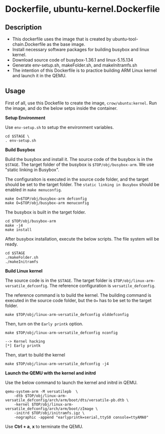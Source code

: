 # Dockerfile, ubuntu-kernel.Dockerfile

## Description
* This dockerfile uses the image that is created by ubuntu-tool-chain.Dockerfile as the base image.
* Install necessary software packages for building busybox and linux kernel.
* Download source code of busybox-1.36.1 and linux-5.15.134
* Generate env-setup.sh, makeFolder.sh, and makeInitramfs.sh
* The intention of this Dockerfile is to practice building ARM Linux kernel and launch it in the QEMU.

## Usage

First of all, use this Dockefile to create the image, `crow/ubuntu:kernel`. Run the image, and do the below setps inside the container.

**Setup Environment**

Use `env-setup.sh` to setup the environment variables.

```
cd $STAGE \
. env-setup.sh
```

**Build Busybox**

Build the busybox and install it. The source code of the busybox is in the `$STAGE`. The target folder of the busybox is `$TOP/obj/busybox-arm`. We use "static linking in Busybox". 

The configuraiton is executed in the source code folder, and the target should be set to the target folder. The `static linking in Busybox` should be enabled in `make menuconfig`.

```
make O=$TOP/obj/busybox-arm defconfig
make O=$TOP/obj/busybox-arm menuconfig
```

The busybox is built in the target folder.

```
cd $TOP/obj/busybox-arm
make -j4
make install
```

After busybox installation, execute the below scripts. The file system will be ready.

```
cd $STAGE
./makeFolder.sh
./makeInitramfs
```

**Build Linux kernel**

The source code is in the `$STAGE`. The target folder is `$TOP/obj/linux-arm-versatile_defconfig`. The reference configuration is `versatile_defconfig`.

The reference command is to build the kernel. The building command is executed in the source code folder, but the `O=` has to be set to the target folder.

```
make $TOP/obj/linux-arm-versatile_defconfig olddefconfig
```

Then, turn on the `Early printk` option.

```
make $TOP/obj/linux-arm-versatile_defconfig nconfig
```

```
--> Kernel hacking
[*] Early printk
```

Then, start to build the kernel

```
make $TOP/obj/linux-arm-versatile_defconfig -j4
```

**Launch the QEMU with the kernel and initrd**

Use the below command to launch the kernel and initrd in QEMU.
```
qemu-system-arm -M versatilepb  \
    -dtb $TOP/obj/linux-arm-versatile_defconfig/arch/arm/boot/dts/versatile-pb.dtb \
    -kernel $TOP/obj/linux-arm-versatile_defconfig/arch/arm/boot/zImage \
    -initrd $TOP/obj/initramfs.igz \
    -nographic -append "earlyprintk=serial,ttyS0 console=ttyAMA0"
```

Use **Ctrl + a**, **x** to terminate the QEMU.